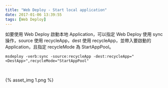 ```yaml
---
title: "Web Deploy - Start local application"
date: 2017-01-06 13:39:55
tags: [Web Deploy]
---
```


如要使用 Web Deploy 啟動本地 Application，可以指定 Web Deploy 使用 sync 操作，source 使用 recycleApp，dest 使用 recycleApp，並帶入要啟動的 Application，且指定 recycleMode 為 StartAppPool。  

<!-- More -->

    msdeploy -verb:sync -source:recycleApp -dest:recycleApp="<DestApp>",recycleMode="StartAppPool"

<br/>


{% asset_img 1.png %}

<br/>